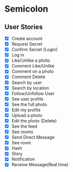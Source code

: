 # Semicolon

## User Stories

- [x] Create account
- [x] Request Secret
- [x] Confirm Secret (Login)
- [x] Log in
- [x] Like/Unlike a photo
- [x] Comment Like/Unlike
- [x] Comment on a photo
- [x] Comment Delete
- [x] Search by user
- [x] Search by location
- [x] Follow/Unfollow User
- [x] See user profile
- [x] See the full photo
- [x] Edit my profile
- [x] Upload a photo
- [x] Edit the photo (Delete)
- [x] See the feed
- [x] See rooms
- [x] Send Direct Message
- [x] See room
- [x] Hash
- [x] Story
- [x] Notification
- [x] Receive Message(Real time)
